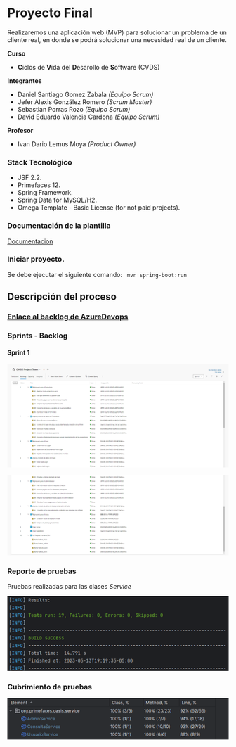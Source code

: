 # Proyecto Final

Realizaremos una aplicación web (MVP) para solucionar un problema de un cliente real, en donde se podrá solucionar una necesidad real de un cliente.

**Curso** 

- **C**iclos de **V**ida del **D**esarollo de **S**oftware (CVDS)

**Integrantes**
- Daniel Santiago Gomez Zabala *(Equipo Scrum)*
- Jefer Alexis González Romero *(Scrum Master)*
- Sebastian Porras Rozo *(Equipo Scrum)*
- David Eduardo Valencia Cardona *(Equipo Scrum)*

**Profesor**

- Ivan Dario Lemus Moya *(Product Owner)*

### Stack Tecnológico
 - JSF 2.2.
 - Primefaces 12.
 - Spring Framework.
 - Spring Data for MySQL/H2.
 - Omega Template - Basic License (for not paid projects).

### Documentación de la plantilla
[Documentacion](https://www.primefaces.org/omega/documentation.xhtml)

### Iniciar proyecto.
Se debe ejecutar el siguiente comando:
` mvn spring-boot:run`

## Descripción del proceso

### [Enlace al backlog de AzureDevops](https://dev.azure.com/AlexisGR117/OASIS%20Project/_backlogs/backlog/OASIS%20Project%20Team/Backlog%20items)

### Sprints - Backlog

#### Sprint 1

![Sprint 1 - 1](images/Sprint1-1.png)

![Sprint 1 - 2](images/Sprint1-2.png)

### Reporte de pruebas

Pruebas realizadas para las clases *Service*

![Reporte de pruebas](images/Pruebas.png)

### Cubrimiento de pruebas

![Cobertura de pruebas](images/Cobertura.png)